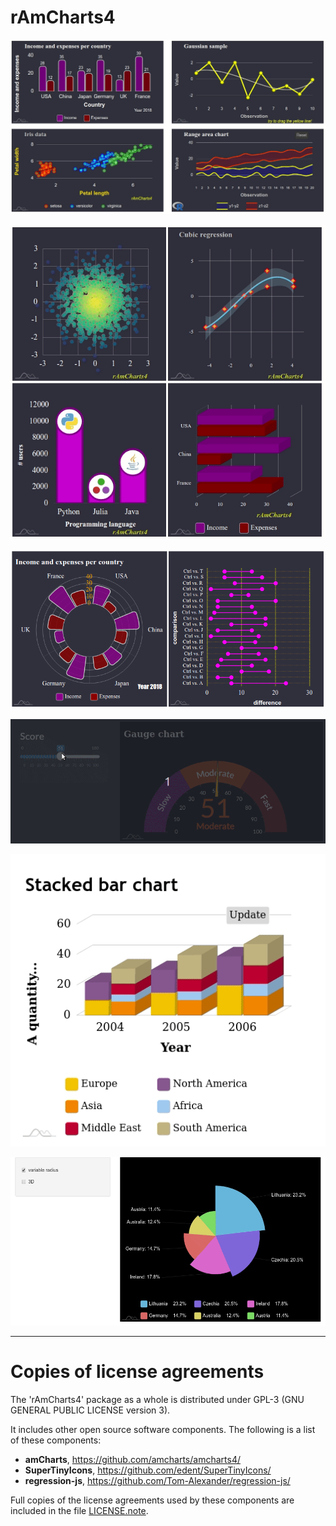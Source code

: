 # __rAmCharts4__

![](https://raw.githubusercontent.com/stla/rAmCharts4/master/inst/screenshots/rAmCharts4_shiny.gif)

![](https://raw.githubusercontent.com/stla/rAmCharts4/master/inst/screenshots/rAmCharts4_browsable.gif)

![](https://raw.githubusercontent.com/stla/rAmCharts4/master/inst/screenshots/rAmCharts4_browsable2.png)

![](https://raw.githubusercontent.com/stla/rAmCharts4/master/inst/screenshots/rAmCharts4_gauge.gif)

![](https://raw.githubusercontent.com/stla/rAmCharts4/master/inst/screenshots/rAmCharts4_stackedBarChart.gif)

![](https://raw.githubusercontent.com/stla/rAmCharts4/master/inst/screenshots/rAmCharts4_pieChart.gif)

___

# __Copies of license agreements__

The 'rAmCharts4' package as a whole is distributed under GPL-3 (GNU GENERAL
PUBLIC LICENSE version 3).

It includes other open source software components. The following
is a list of these components:

- **amCharts**, https://github.com/amcharts/amcharts4/
- **SuperTinyIcons**, https://github.com/edent/SuperTinyIcons/
- **regression-js**, https://github.com/Tom-Alexander/regression-js/

Full copies of the license agreements used by these components are included 
in the file [LICENSE.note](https://github.com/stla/rAmCharts4/blob/master/LICENSE.note.md).
